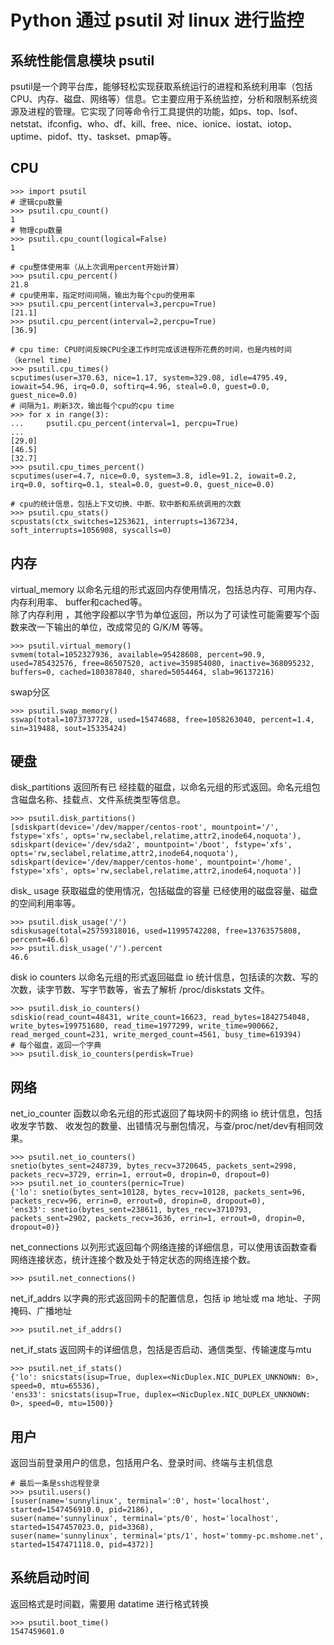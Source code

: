 # Python 通过 psutil 对 linux 进行监控
## 系统性能信息模块 psutil
psutil是一个跨平台库，能够轻松实现获取系统运行的进程和系统利用率（包括CPU、内存、磁盘、网络等）信息。它主要应用于系统监控，分析和限制系统资源及进程的管理。它实现了同等命令行工具提供的功能，如ps、top、lsof、netstat、ifconfig、who、df、kill、free、nice、ionice、iostat、iotop、uptime、pidof、tty、taskset、pmap等。

## CPU
```
>>> import psutil
# 逻辑cpu数量
>>> psutil.cpu_count()
1
# 物理cpu数量
>>> psutil.cpu_count(logical=False)
1

# cpu整体使用率（从上次调用percent开始计算）
>>> psutil.cpu_percent()
21.8
# cpu使用率，指定时间间隔，输出为每个cpu的使用率
>>> psutil.cpu_percent(interval=3,percpu=True)
[21.1]
>>> psutil.cpu_percent(interval=2,percpu=True)
[36.9]

# cpu time: CPU时间反映CPU全速工作时完成该进程所花费的时间，也是内核时间（kernel time)
>>> psutil.cpu_times()
scputimes(user=370.63, nice=1.17, system=329.08, idle=4795.49, iowait=54.96, irq=0.0, softirq=4.96, steal=0.0, guest=0.0, guest_nice=0.0)
# 间隔为1，刷新3次，输出每个cpu的cpu time
>>> for x in range(3):
...     psutil.cpu_percent(interval=1, percpu=True)
... 
[29.0]
[46.5]
[32.7]
>>> psutil.cpu_times_percent()
scputimes(user=4.7, nice=0.0, system=3.8, idle=91.2, iowait=0.2, irq=0.0, softirq=0.1, steal=0.0, guest=0.0, guest_nice=0.0)

# cpu的统计信息，包括上下文切换、中断、软中断和系统调用的次数
>>> psutil.cpu_stats()
scpustats(ctx_switches=1253621, interrupts=1367234, soft_interrupts=1056908, syscalls=0)
```
## 内存
virtual_memory 以命名元组的形式返回内存使用情况，包括总内存、可用内存、内存利用率、 buffer和cached等。</br>
除了内存利用 ，其他字段都以字节为单位返回，所以为了可读性可能需要写个函数来改一下输出的单位，改成常见的 G/K/M 等等。</br>
```
>>> psutil.virtual_memory()
svmem(total=1052327936, available=95428608, percent=90.9, used=785432576, free=86507520, active=359854080, inactive=368095232, buffers=0, cached=180387840, shared=5054464, slab=96137216)
```
swap分区
```
>>> psutil.swap_memory()
sswap(total=1073737728, used=15474688, free=1058263040, percent=1.4, sin=319488, sout=15335424)
```
## 硬盘
disk_partitions 返回所有已 经挂载的磁盘，以命名元组的形式返回。命名元组包含磁盘名称、挂载点、文件系统类型等信息。
```
>>> psutil.disk_partitions()
[sdiskpart(device='/dev/mapper/centos-root', mountpoint='/', fstype='xfs', opts='rw,seclabel,relatime,attr2,inode64,noquota'), sdiskpart(device='/dev/sda2', mountpoint='/boot', fstype='xfs', opts='rw,seclabel,relatime,attr2,inode64,noquota'), sdiskpart(device='/dev/mapper/centos-home', mountpoint='/home', fstype='xfs', opts='rw,seclabel,relatime,attr2,inode64,noquota')]
```
disk_ usage 获取磁盘的使用情况，包括磁盘的容量 已经使用的磁盘容量、磁盘的空间利用率等。
```
>>> psutil.disk_usage('/')
sdiskusage(total=25759318016, used=11995742208, free=13763575808, percent=46.6)
>>> psutil.disk_usage('/').percent
46.6
```
disk io counters 以命名元组的形式返回磁盘 io 统计信息，包括读的次数、写的次数，读字节数、写字节数等，省去了解析 /proc/diskstats 文件。
```
>>> psutil.disk_io_counters()
sdiskio(read_count=48431, write_count=16623, read_bytes=1842754048, write_bytes=199751680, read_time=1977299, write_time=900662, read_merged_count=231, write_merged_count=4561, busy_time=619394)
# 每个磁盘，返回一个字典
>>> psutil.disk_io_counters(perdisk=True)
```
## 网络
net_io_counter 函数以命名元组的形式返回了每块网卡的网络 io 统计信息，包括收发字节数、 收发包的数量、出错情况与删包情况，与查/proc/net/dev有相同效果。
```
>>> psutil.net_io_counters()
snetio(bytes_sent=248739, bytes_recv=3720645, packets_sent=2998, packets_recv=3729, errin=1, errout=0, dropin=0, dropout=0)
>>> psutil.net_io_counters(pernic=True)
{'lo': snetio(bytes_sent=10128, bytes_recv=10128, packets_sent=96, packets_recv=96, errin=0, errout=0, dropin=0, dropout=0), 
'ens33': snetio(bytes_sent=238611, bytes_recv=3710793, packets_sent=2902, packets_recv=3636, errin=1, errout=0, dropin=0, dropout=0)}

```
net_connections 以列形式返回每个网络连接的详细信息，可以使用该函数查看网络连接状态，统计连接个数及处于特定状态的网络连接个数。
```
>>> psutil.net_connections()
```
net_if_addrs 以字典的形式返回网卡的配置信息，包括 ip 地址或 ma 地址、子网掩码、广播地址
```
>>> psutil.net_if_addrs()
```
net_if_stats 返回网卡的详细信息，包括是否启动、通信类型、传输速度与mtu
```
>>> psutil.net_if_stats()
{'lo': snicstats(isup=True, duplex=<NicDuplex.NIC_DUPLEX_UNKNOWN: 0>, speed=0, mtu=65536), 
'ens33': snicstats(isup=True, duplex=<NicDuplex.NIC_DUPLEX_UNKNOWN: 0>, speed=0, mtu=1500)}

```
## 用户
返回当前登录用户的信息，包括用户名、登录时间、终端与主机信息
```
# 最后一条是ssh远程登录
>>> psutil.users()
[suser(name='sunnylinux', terminal=':0', host='localhost', started=1547456910.0, pid=2186), 
suser(name='sunnylinux', terminal='pts/0', host='localhost', started=1547457023.0, pid=3368), 
suser(name='sunnylinux', terminal='pts/1', host='tommy-pc.mshome.net', started=1547471118.0, pid=4372)]
```
## 系统启动时间
返回格式是时间戳，需要用 datatime 进行格式转换
```
>>> psutil.boot_time()
1547459601.0
```

